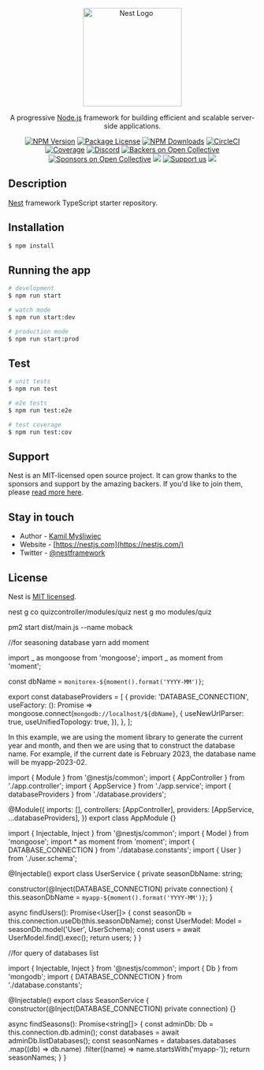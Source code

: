 <p align="center">
  <a href="http://nestjs.com/" target="blank"><img src="https://nestjs.com/img/logo-small.svg" width="200" alt="Nest Logo" /></a>
</p>

[circleci-image]: https://img.shields.io/circleci/build/github/nestjs/nest/master?token=abc123def456
[circleci-url]: https://circleci.com/gh/nestjs/nest

  <p align="center">A progressive <a href="http://nodejs.org" target="_blank">Node.js</a> framework for building efficient and scalable server-side applications.</p>
    <p align="center">
<a href="https://www.npmjs.com/~nestjscore" target="_blank"><img src="https://img.shields.io/npm/v/@nestjs/core.svg" alt="NPM Version" /></a>
<a href="https://www.npmjs.com/~nestjscore" target="_blank"><img src="https://img.shields.io/npm/l/@nestjs/core.svg" alt="Package License" /></a>
<a href="https://www.npmjs.com/~nestjscore" target="_blank"><img src="https://img.shields.io/npm/dm/@nestjs/common.svg" alt="NPM Downloads" /></a>
<a href="https://circleci.com/gh/nestjs/nest" target="_blank"><img src="https://img.shields.io/circleci/build/github/nestjs/nest/master" alt="CircleCI" /></a>
<a href="https://coveralls.io/github/nestjs/nest?branch=master" target="_blank"><img src="https://coveralls.io/repos/github/nestjs/nest/badge.svg?branch=master#9" alt="Coverage" /></a>
<a href="https://discord.gg/G7Qnnhy" target="_blank"><img src="https://img.shields.io/badge/discord-online-brightgreen.svg" alt="Discord"/></a>
<a href="https://opencollective.com/nest#backer" target="_blank"><img src="https://opencollective.com/nest/backers/badge.svg" alt="Backers on Open Collective" /></a>
<a href="https://opencollective.com/nest#sponsor" target="_blank"><img src="https://opencollective.com/nest/sponsors/badge.svg" alt="Sponsors on Open Collective" /></a>
  <a href="https://paypal.me/kamilmysliwiec" target="_blank"><img src="https://img.shields.io/badge/Donate-PayPal-ff3f59.svg"/></a>
    <a href="https://opencollective.com/nest#sponsor"  target="_blank"><img src="https://img.shields.io/badge/Support%20us-Open%20Collective-41B883.svg" alt="Support us"></a>
  <a href="https://twitter.com/nestframework" target="_blank"><img src="https://img.shields.io/twitter/follow/nestframework.svg?style=social&label=Follow"></a>
</p>
  <!--[![Backers on Open Collective](https://opencollective.com/nest/backers/badge.svg)](https://opencollective.com/nest#backer)
  [![Sponsors on Open Collective](https://opencollective.com/nest/sponsors/badge.svg)](https://opencollective.com/nest#sponsor)-->

## Description

[Nest](https://github.com/nestjs/nest) framework TypeScript starter repository.

## Installation

```bash
$ npm install
```

## Running the app

```bash
# development
$ npm run start

# watch mode
$ npm run start:dev

# production mode
$ npm run start:prod
```

## Test

```bash
# unit tests
$ npm run test

# e2e tests
$ npm run test:e2e

# test coverage
$ npm run test:cov
```

## Support

Nest is an MIT-licensed open source project. It can grow thanks to the sponsors and support by the amazing backers. If you'd like to join them, please [read more here](https://docs.nestjs.com/support).

## Stay in touch

- Author - [Kamil Myśliwiec](https://kamilmysliwiec.com)
- Website - [https://nestjs.com](https://nestjs.com/)
- Twitter - [@nestframework](https://twitter.com/nestframework)

## License

Nest is [MIT licensed](LICENSE).

nest g co quizcontroller/modules/quiz
nest g mo modules/quiz

pm2 start dist/main.js --name moback

//for seasoning database
yarn add moment

import _ as mongoose from 'mongoose';
import _ as moment from 'moment';

const dbName = `monitorex-${moment().format('YYYY-MM')}`;

export const databaseProviders = [
{
provide: 'DATABASE_CONNECTION',
useFactory: (): Promise<typeof mongoose> =>
mongoose.connect(`mongodb://localhost/${dbName}`, {
useNewUrlParser: true,
useUnifiedTopology: true,
}),
},
];

In this example, we are using the moment library to generate the current year and month, and then we are using that to construct the database name. For example, if the current date is February 2023, the database name will be myapp-2023-02.

import { Module } from '@nestjs/common';
import { AppController } from './app.controller';
import { AppService } from './app.service';
import { databaseProviders } from './database.providers';

@Module({
imports: [],
controllers: [AppController],
providers: [AppService, ...databaseProviders],
})
export class AppModule {}

import { Injectable, Inject } from '@nestjs/common';
import { Model } from 'mongoose';
import \* as moment from 'moment';
import { DATABASE_CONNECTION } from './database.constants';
import { User } from './user.schema';

@Injectable()
export class UserService {
private seasonDbName: string;

constructor(@Inject(DATABASE_CONNECTION) private connection) {
this.seasonDbName = `myapp-${moment().format('YYYY-MM')}`;
}

async findUsers(): Promise<User[]> {
const seasonDb = this.connection.useDb(this.seasonDbName);
const UserModel: Model<User> = seasonDb.model<User>('User', UserSchema);
const users = await UserModel.find().exec();
return users;
}
}

//for query of databases list

import { Injectable, Inject } from '@nestjs/common';
import { Db } from 'mongodb';
import { DATABASE_CONNECTION } from './database.constants';

@Injectable()
export class SeasonService {
constructor(@Inject(DATABASE_CONNECTION) private connection) {}

async findSeasons(): Promise<string[]> {
const adminDb: Db = this.connection.db.admin();
const databases = await adminDb.listDatabases();
const seasonNames = databases.databases
.map((db) => db.name)
.filter((name) => name.startsWith('myapp-'));
return seasonNames;
}
}
